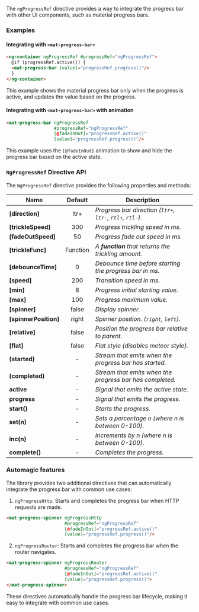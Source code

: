 The `ngProgressRef` directive provides a way to integrate the progress bar with other UI components, such as material progress bars.

### Examples

#### Integrating with `<mat-progress-bar>`

```html
<ng-container ngProgressRef #progressRef="ngProgressRef">
  @if (progressRef.active()) {
  <mat-progress-bar [value]="progressRef.progress()"/>
  }
</ng-container>
```

This example shows the material progress bar only when the progress is active, and updates the value based on the progress.

#### Integrating with `<mat-progress-bar>` with animation

```html
<mat-progress-bar ngProgressRef
                  #progressRef="ngProgressRef"
                  [@fadeInOut]="progressRef.active()"
                  [value]="progressRef.progress()"/>
```

This example uses the `[@fadeInOut]` animation to show and hide the progress bar based on the active state.

### `NgProgressRef` Directive API

The `NgProgressRef` directive provides the following properties and methods:

| Name                  | Default  | Description                                                |
|-----------------------|:--------:|------------------------------------------------------------|
| **[direction]**       |   ltr+   | *Progress bar direction (`ltr+`, `ltr-`, `rtl+`, `rtl-`).* |
| **[trickleSpeed]**    |   300    | *Progress trickling speed in ms.*                          |
| **[fadeOutSpeed]**    |    50    | *Progress fade out speed in ms.*                           |
| **[trickleFunc]**     | Function | *A **function** that returns the trickling amount.*        |
| **[debounceTime]**    |    0     | *Debounce time before starting the progress bar in ms.*    |
| **[speed]**           |   200    | *Transition speed in ms.*                                  |
| **[min]**             |    8     | *Progress initial starting value.*                         |
| **[max]**             |   100    | *Progress maximum value.*                                  |
| **[spinner]**         |  false   | *Display spinner.*                                         |
| **[spinnerPosition]** |  right   | *Spinner position. (`right`, `left`).*                     |
| **[relative]**        |  false   | *Position the progress bar relative to parent.*            |
| **[flat]**            |  false   | *Flat style (disables meteor style).*                      |
| **(started)**         |    -     | *Stream that emits when the progress bar has started.*     |
| **(completed)**       |    -     | *Stream that emits when the progress bar has completed.*   |
| **active**            |    -     | *Signal that emits the active state.*                      |
| **progress**          |    -     | *Signal that emits the progress.*                          |
| **start()**           |    -     | *Starts the progress.*                                     |
| **set(n)**            |    -     | *Sets a percentage n (where n is between 0-100).*          |
| **inc(n)**            |    -     | *Increments by n (where n is between 0-100).*              |
| **complete()**        |    -     | *Completes the progress.*                                  |

### Automagic features

The library provides two additional directives that can automatically integrate the progress bar with common use cases:

1. `ngProgressHttp`: Starts and completes the progress bar when HTTP requests are made.

```html
<mat-progress-spinner ngProgressHttp
                      #progressRef="ngProgressRef"
                      [@fadeInOut]="progressRef.active()"
                      [value]="progressRef.progress()"/>
```

2. `ngProgressRouter`: Starts and completes the progress bar when the router navigates.

```html
<mat-progress-spinner ngProgressRouter
                      #progressRef="ngProgressRef"
                      [@fadeInOut]="progressRef.active()"
                      [value]="progressRef.progress()">
</mat-progress-spinner>
```

These directives automatically handle the progress bar lifecycle, making it easy to integrate with common use cases.
